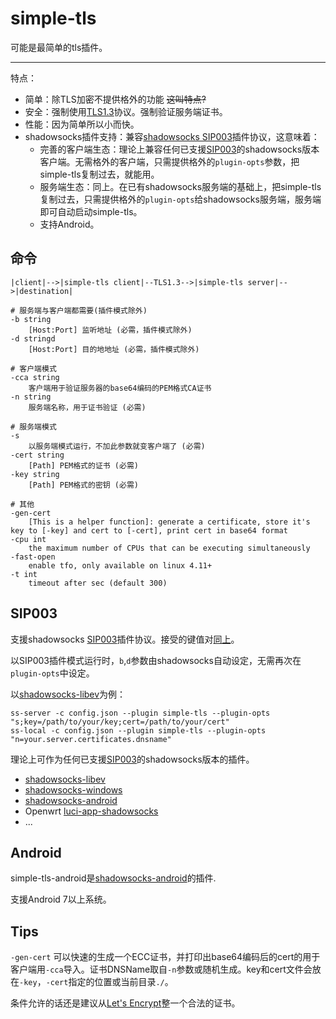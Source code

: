 # simple-tls

可能是最简单的tls插件。

---

特点：

* 简单：除TLS加密不提供格外的功能 ~~这叫特点?~~
* 安全：强制使用[TLS1.3](https://en.wikipedia.org/wiki/Transport_Layer_Security#TLS_1.3)协议。强制验证服务端证书。
* 性能：因为简单所以小而快。
* shadowsocks插件支持：兼容[shadowsocks SIP003](https://shadowsocks.org/en/spec/Plugin.html)插件协议，这意味着：
  * 完善的客户端生态：理论上兼容任何已支援[SIP003](https://shadowsocks.org/en/spec/Plugin.html)的shadowsocks版本客户端。无需格外的客户端，只需提供格外的`plugin-opts`参数，把simple-tls复制过去，就能用。
  * 服务端生态：同上。在已有shadowsocks服务端的基础上，把simple-tls复制过去，只需提供格外的`plugin-opts`给shadowsocks服务端，服务端即可自动启动simple-tls。
  * 支持Android。

## 命令

    |client|-->|simple-tls client|--TLS1.3-->|simple-tls server|-->|destination|

    # 服务端与客户端都需要(插件模式除外)
    -b string
        [Host:Port] 监听地址 (必需，插件模式除外)
    -d stringd
        [Host:Port] 目的地地址 (必需，插件模式除外)

    # 客户端模式
    -cca string
        客户端用于验证服务器的base64编码的PEM格式CA证书 
    -n string
        服务端名称，用于证书验证 (必需)

    # 服务端模式
    -s    
        以服务端模式运行，不加此参数就变客户端了 (必需)
    -cert string
        [Path] PEM格式的证书 (必需)
    -key string
        [Path] PEM格式的密钥 (必需)

    # 其他
    -gen-cert
        [This is a helper function]: generate a certificate, store it's key to [-key] and cert to [-cert], print cert in base64 format
    -cpu int
        the maximum number of CPUs that can be executing simultaneously
    -fast-open
        enable tfo, only available on linux 4.11+
    -t int
        timeout after sec (default 300)

## SIP003

支援shadowsocks [SIP003](https://shadowsocks.org/en/spec/Plugin.html)插件协议。接受的键值对[同上](#命令)。

以SIP003插件模式运行时，`b`,`d`参数由shadowsocks自动设定，无需再次在`plugin-opts`中设定。

以[shadowsocks-libev](https://github.com/shadowsocks/shadowsocks-libev)为例：

    ss-server -c config.json --plugin simple-tls --plugin-opts "s;key=/path/to/your/key;cert=/path/to/your/cert"
    ss-local -c config.json --plugin simple-tls --plugin-opts "n=your.server.certificates.dnsname"

理论上可作为任何已支援[SIP003](https://shadowsocks.org/en/spec/Plugin.html)的shadowsocks版本的插件。

* [shadowsocks-libev](https://github.com/shadowsocks/shadowsocks-libev)
* [shadowsocks-windows](https://github.com/shadowsocks/shadowsocks-windows)
* [shadowsocks-android](https://github.com/shadowsocks/shadowsocks-android)
* Openwrt [luci-app-shadowsocks](https://github.com/shadowsocks/luci-app-shadowsocks)
* ...

## Android

simple-tls-android是[shadowsocks-android](https://github.com/shadowsocks/shadowsocks-android)的插件.

支援Android 7以上系统。

## Tips

`-gen-cert` 可以快速的生成一个ECC证书，并打印出base64编码后的cert的用于客户端用`-cca`导入。证书DNSName取自`-n`参数或随机生成。key和cert文件会放在`-key`，`-cert`指定的位置或当前目录`./`。

条件允许的话还是建议从[Let's Encrypt](https://letsencrypt.org/)整一个合法的证书。
